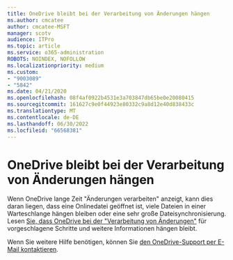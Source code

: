 ```yaml
---
title: OneDrive bleibt bei der Verarbeitung von Änderungen hängen
ms.author: cmcatee
author: cmcatee-MSFT
manager: scotv
audience: ITPro
ms.topic: article
ms.service: o365-administration
ROBOTS: NOINDEX, NOFOLLOW
ms.localizationpriority: medium
ms.custom:
- "9003089"
- "5842"
ms.date: 04/21/2020
ms.openlocfilehash: 08f4af0922b4531e3a703847db65be0e20080415
ms.sourcegitcommit: 161627c9e0f44923e80332c9a8d12e40d838433c
ms.translationtype: MT
ms.contentlocale: de-DE
ms.lasthandoff: 06/30/2022
ms.locfileid: "66568381"
---
```

# <a name="onedrive-is-stuck-on-processing-changes"></a>OneDrive bleibt bei der Verarbeitung von Änderungen hängen

Wenn OneDrive lange Zeit "Änderungen verarbeiten" anzeigt, kann dies daran liegen, dass eine Onlinedatei geöffnet ist, viele Dateien in einer Warteschlange hängen bleiben oder eine sehr große Dateisynchronisierung. Lesen  [Sie, dass OneDrive bei der "Verarbeitung von Änderungen"](https://support.microsoft.com/office/onedrive-is-stuck-on-processing-changes-b386b813-9b66-4e47-8c4c-2b45533edccd) für vorgeschlagene Schritte und weitere Informationen hängen bleibt.

Wenn Sie weitere Hilfe benötigen, können Sie  [den OneDrive-Support per E-Mail kontaktieren](https://go.microsoft.com/fwlink/p/?LinkId=528676).